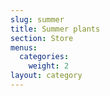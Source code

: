 ```yaml
---
slug: summer
title: Summer plants
section: Store
menus:
  categories:
    weight: 2
layout: category
---
```

